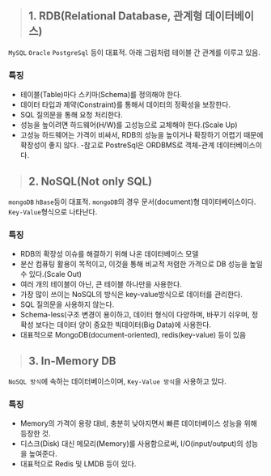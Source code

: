 > ## 1. RDB(Relational Database, 관계형 데이터베이스)

`MySQL` `Oracle` `PostgreSql` 등이 대표적. 아래 그림처럼 테이블 간 관계를 이루고 있음.

### 특징

- 테이블(Table)마다 스키마(Schema)를 정의해야 한다.
- 데이터 타입과 제약(Constraint)를 통해서 데이터의 정확성을 보장한다.
- SQL 질의문을 통해 요청 처리한다.
- 성능을 높이려면 하드웨어(H/W)를 고성능으로 교체해야 한다.(Scale Up)
- 고성능 하드웨어는 가격이 비싸서, RDB의 성능을 높이거나 확장하기 어렵기 때문에 확장성이 좋지 않다. -참고로 PostreSql은 ORDBMS로 객체-관계 데이터베이스이다.

> ## 2. NoSQL(Not only SQL)

`mongoDB` `hBase`등이 대표적. `mongoDB`의 경우 문서(document)형 데이터베이스이다. `Key-Value`형식으로 나타난다.

### 특징

- RDB의 확장성 이슈를 해결하기 위해 나온 데이터베이스 모델
- 분산 컴퓨팅 활용이 목적이고, 이것을 통해 비교적 저렴한 가격으로 DB 성능을 높일 수 있다.(Scale Out)
- 여러 개의 테이블이 아닌, 큰 테이블 하나만을 사용한다.
- 가장 많이 쓰이는 NoSQL의 방식은 key-value방식으로 데이터를 관리한다.
- SQL 질의문을 사용하지 않는다.
- Schema-less(구조 변경이 용이하고, 데이터 형식이 다양하며, 바꾸기 쉬우며, 정확성 보다는 데이터 양이 중요한 빅데이터(Big Data)에 사용한다.
- 대표적으로 MongoDB(document-oriented), redis(key-value) 등이 있음

> ## 3. In-Memory DB

`NoSQL 방식`에 속하는 데이터베이스이며, `Key-Value 방식`을 사용하고 있다.

### 특징

- Memory의 가격이 용량 대비, 충분히 낮아지면서 빠른 데이터베이스 성능을 위해 등장한 것.
- 디스크(Disk) 대신 메모리(Memory)를 사용함으로써, I/O(input/output)의 성능을 높여준다.
- 대표적으로 Redis 및 LMDB 등이 있다.

